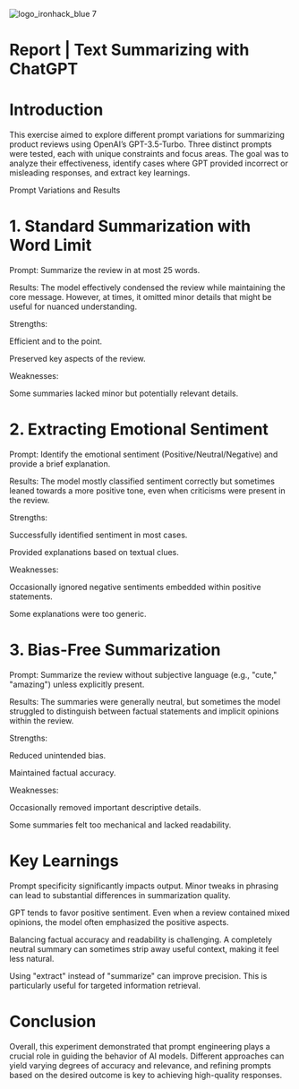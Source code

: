 ![logo_ironhack_blue 7](https://user-images.githubusercontent.com/23629340/40541063-a07a0a8a-601a-11e8-91b5-2f13e4e6b441.png)

# Report | Text Summarizing with ChatGPT



# Introduction

This exercise aimed to explore different prompt variations for summarizing product reviews using OpenAI’s GPT-3.5-Turbo. Three distinct prompts were tested, each with unique constraints and focus areas. The goal was to analyze their effectiveness, identify cases where GPT provided incorrect or misleading responses, and extract key learnings.

Prompt Variations and Results

# **1. Standard Summarization with Word Limit**

Prompt: Summarize the review in at most 25 words.

Results: The model effectively condensed the review while maintaining the core message. However, at times, it omitted minor details that might be useful for nuanced understanding.

Strengths:

Efficient and to the point.

Preserved key aspects of the review.

Weaknesses:

Some summaries lacked minor but potentially relevant details.

# **2. Extracting Emotional Sentiment**

Prompt: Identify the emotional sentiment (Positive/Neutral/Negative) and provide a brief explanation.

Results: The model mostly classified sentiment correctly but sometimes leaned towards a more positive tone, even when criticisms were present in the review.

Strengths:

Successfully identified sentiment in most cases.

Provided explanations based on textual clues.

Weaknesses:

Occasionally ignored negative sentiments embedded within positive statements.

Some explanations were too generic.

# **3. Bias-Free Summarization**

Prompt: Summarize the review without subjective language (e.g., "cute," "amazing") unless explicitly present.

Results: The summaries were generally neutral, but sometimes the model struggled to distinguish between factual statements and implicit opinions within the review.

Strengths:

Reduced unintended bias.

Maintained factual accuracy.

Weaknesses:

Occasionally removed important descriptive details.

Some summaries felt too mechanical and lacked readability.

# **Key Learnings**

Prompt specificity significantly impacts output. Minor tweaks in phrasing can lead to substantial differences in summarization quality.

GPT tends to favor positive sentiment. Even when a review contained mixed opinions, the model often emphasized the positive aspects.

Balancing factual accuracy and readability is challenging. A completely neutral summary can sometimes strip away useful context, making it feel less natural.

Using "extract" instead of "summarize" can improve precision. This is particularly useful for targeted information retrieval.

# **Conclusion**

Overall, this experiment demonstrated that prompt engineering plays a crucial role in guiding the behavior of AI models. Different approaches can yield varying degrees of accuracy and relevance, and refining prompts based on the desired outcome is key to achieving high-quality responses.



<br>


